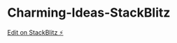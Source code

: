 # Charming-Ideas-StackBlitz

[Edit on StackBlitz ⚡️](https://stackblitz.com/edit/angular-ivy-xcnj5g)